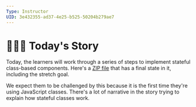 ```yaml
---
Type: Instructor
UID: 3e432355-ad37-4e25-b525-50204b279ae7
---
```


# 👩🏽‍🏫 Today's Story

Today, the learners will work through a series of steps to
implement stateful class-based components. Here's a [ZIP
file](../../resources/react-app-with-forms.zip) that has a
final state in it, including the stretch goal.

We expect them to be challenged by this because it is the
first time they're using JavaScript classes. There's a lot
of narrative in the story trying to explain how stateful
classes work.
